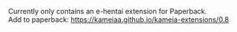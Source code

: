 Currently only contains an e-hentai extension for Paperback.<br />
Add to paperback: https://kameiaa.github.io/kameia-extensions/0.8